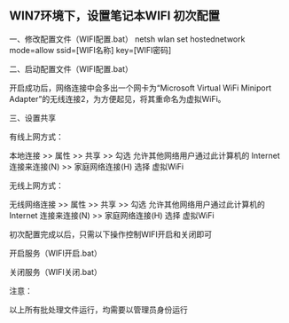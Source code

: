 ﻿## WIN7环境下，设置笔记本WIFI 初次配置

一、修改配置文件（WIFI配置.bat）
netsh wlan set hostednetwork mode=allow ssid=[WIFI名称] key=[WIFI密码]

二、启动配置文件（WIFI配置.bat）


开启成功后，网络连接中会多出一个网卡为“Microsoft Virtual WiFi Miniport Adapter”的无线连接2，为方便起见，将其重命名为虚拟WiFi。


三、设置共享

有线上网方式：

本地连接 >> 属性 >> 共享 >> 勾选 允许其他网络用户通过此计算机的 Internet 连接来连接(N) >> 家庭网络连接(H) 选择 虚拟WiFi

无线上网方式：

无线网络连接 >> 属性 >> 共享 >> 勾选 允许其他网络用户通过此计算机的 Internet 连接来连接(N) >> 家庭网络连接(H) 选择 虚拟WiFi


初次配置完成以后，只需以下操作控制WIFI开启和关闭即可

开启服务（WIFI开启.bat）

关闭服务（WIFI关闭.bat）


注意：

以上所有批处理文件运行，均需要以管理员身份运行
